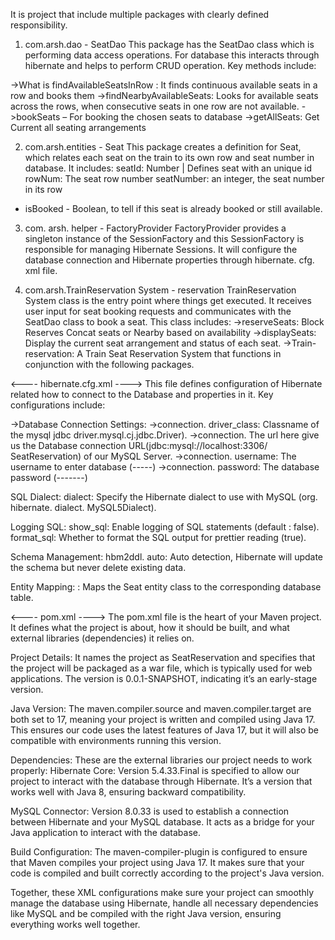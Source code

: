 It is project that include multiple packages with clearly defined responsibility.

1. com.arsh.dao - SeatDao
This package has the SeatDao class which is performing data access operations.
For database this interacts through hibernate and helps to perform CRUD operation.
Key methods include:

->What is findAvailableSeatsInRow : It finds continuous available seats in a row and books them
->findNearbyAvailableSeats: Looks for available seats across the rows,
  when consecutive seats in one row are not available.
->bookSeats – For booking the chosen seats to database
->getAllSeats: Get Current all seating arrangements

2. com.arsh.entities - Seat
This package creates a definition for Seat, which relates each seat on the train
to its own row and seat number in database. It includes:
seatId: Number | Defines seat with an unique id
rowNum: The seat row number
seatNumber: an integer, the seat number in its row
- isBooked - Boolean, to tell if this seat is already booked or still available.

3. com. arsh. helper - FactoryProvider
FactoryProvider provides a singleton instance of the SessionFactory and this
SessionFactory is responsible for managing Hibernate Sessions. It will configure
the database connection and Hibernate properties through hibernate. cfg. xml file.

4. com.arsh.TrainReservation System - reservation
TrainReservation System class is the entry point where things get executed.
It receives user input for seat booking requests and communicates with the
SeatDao class to book a seat. This class includes:
->reserveSeats: Block Reserves Concat seats or Nearby based on availability
->displaySeats: Display the current seat arrangement and status of each seat.
->Train-reservation: A Train Seat Reservation System that functions in
conjunction with the following packages.


<---- hibernate.cfg.xml ---->
This file defines configuration of Hibernate related how to connect to the
Database and properties in it. Key configurations include:

->Database Connection Settings:
->connection. driver_class: Classname of the mysql jdbc driver.mysql.cj.jdbc.Driver).
->connection. The url here give us the Database connection URL(jdbc:mysql://localhost:3306/
SeatReservation) of our MySQL Server.
->connection. username: The username to enter database (-----)
->connection. password: The database password (-------)

SQL Dialect:
dialect: Specify the Hibernate dialect to use with MySQL (org. hibernate. dialect. MySQL5Dialect).

Logging SQL:
show_sql: Enable logging of SQL statements (default : false).
format_sql: Whether to format the SQL output for prettier reading (true).

Schema Management:
hbm2ddl. auto: Auto detection, Hibernate will update the schema but never delete existing data.

Entity Mapping:
: Maps the Seat entity class to the corresponding database table.



<---- pom.xml ---->
The pom.xml file is the heart of your Maven project. It defines what the project
is about, how it should be built, and what external libraries (dependencies) it
relies on.

Project Details: It names the project as SeatReservation and specifies that the
project will be packaged as a war file, which is typically used for web
applications. The version is 0.0.1-SNAPSHOT, indicating it’s an early-stage version.

Java Version: The maven.compiler.source and maven.compiler.target are both set to 17,
meaning your project is written and compiled using Java 17. This ensures our code
uses the latest features of Java 17, but it will also be compatible with environments
running this version.

Dependencies: These are the external libraries our project needs to work properly:
Hibernate Core: Version 5.4.33.Final is specified to allow our project to interact
with the database through Hibernate. It’s a version that works well with Java 8,
ensuring backward compatibility.

MySQL Connector: Version 8.0.33 is used to establish a connection between
Hibernate and your MySQL database. It acts as a bridge for your Java application
to interact with the database.

Build Configuration: The maven-compiler-plugin is configured to ensure that
Maven compiles your project using Java 17. It makes sure that your code is
compiled and built correctly according to the project's Java version.

Together, these XML configurations make sure your project can smoothly manage
the database using Hibernate, handle all necessary dependencies like MySQL and
be compiled with the right Java version, ensuring everything works well together.
